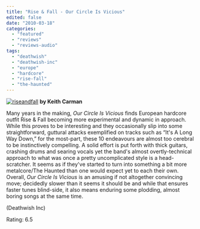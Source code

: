 ```yaml
---
title: "Rise & Fall - Our Circle Is Vicious"
edited: false
date: "2010-03-18"
categories:
  - "featured"
  - "reviews"
  - "reviews-audio"
tags:
  - "deathwish"
  - "deathwish-inc"
  - "europe"
  - "hardcore"
  - "rise-fall"
  - "the-haunted"
---
```


[![riseandfall](http://www.hellbound.ca/wp-content/uploads/2010/03/riseandfall.jpg "riseandfall")](http://www.hellbound.ca/wp-content/uploads/2010/03/riseandfall.jpg) **by Keith Carman**

Many years in the making, _Our Circle Is Vicious_ finds European hardcore outfit Rise & Fall becoming more experimental and dynamic in approach. While this proves to be interesting and they occasionally slip into some straightforward, guttural attacks exemplified on tracks such as “It's A Long Way Down,” for the most-part, these 10 endeavours are almost too cerebral to be instinctively compelling. A solid effort is put forth with thick guitars, crashing drums and searing vocals yet the band's almost overtly-technical approach to what was once a pretty uncomplicated style is a head-scratcher. It seems as if they've started to turn into something a bit more metalcore/The Haunted than one would expect yet to each their own. Overall, _Our Circle Is Vicious_ is an amusing if not altogether convincing move; decidedly slower than it seems it should be and while that ensures faster tunes blind-side, it also means enduring some plodding, almost boring songs at the same time.

(Deathwish Inc)

Rating: 6.5
